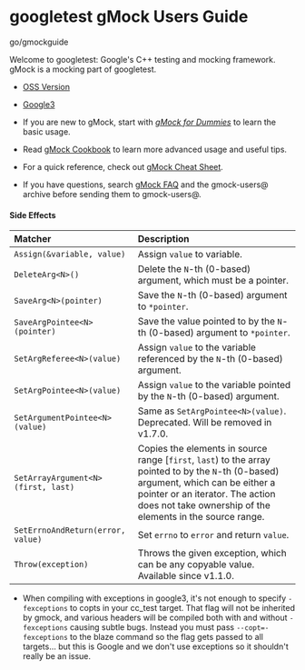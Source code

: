 # googletest gMock Users Guide

go/gmockguide

Welcome to googletest: Google's C++ testing and mocking framework. gMock is a
mocking part of googletest.

*   [OSS Version](https://github.com/google/googletest)
*   [Google3](http://google3/third_party/googletest/)

*   If you are new to gMock, start with [*gMock for Dummies*](for_dummies.md) to
    learn the basic usage.

*   Read [gMock Cookbook](cook_book.md) to learn more advanced usage and useful
    tips.

*   For a quick reference, check out [gMock Cheat Sheet](cheat_sheet.md).

*   If you have questions, search [gMock FAQ](#GMockFaq) and the gmock-users@
    archive before sending them to gmock-users@.

<!-- GOOGLETEST_CM0035 DO NOT DELETE -->

<!--#include file="for_dummies.md"-->

#### Side Effects

<!-- mdformat off(github rendering does not support multiline tables) -->
| Matcher                            | Description                             |
| :--------------------------------- | :-------------------------------------- |
| `Assign(&variable, value)` | Assign `value` to variable. |
| `DeleteArg<N>()` | Delete the `N`-th (0-based) argument, which must be a pointer. |
| `SaveArg<N>(pointer)` | Save the `N`-th (0-based) argument to `*pointer`. |
| `SaveArgPointee<N>(pointer)` | Save the value pointed to by the `N`-th (0-based) argument to `*pointer`. |
| `SetArgReferee<N>(value)` | Assign `value` to the variable referenced by the `N`-th (0-based) argument. |
| `SetArgPointee<N>(value)` | Assign `value` to the variable pointed by the `N`-th (0-based) argument. |
| `SetArgumentPointee<N>(value)` | Same as `SetArgPointee<N>(value)`. Deprecated. Will be removed in v1.7.0. |
| `SetArrayArgument<N>(first, last)` | Copies the elements in source range [`first`, `last`) to the array pointed to by the `N`-th (0-based) argument, which can be either a pointer or an iterator. The action does not take ownership of the elements in the source range. |
| `SetErrnoAndReturn(error, value)` | Set `errno` to `error` and return `value`. |
| `Throw(exception)` | Throws the given exception, which can be any copyable value. Available since v1.1.0. |
<!-- mdformat on -->

*   When compiling with exceptions in google3, it's not enough to specify
    `-fexceptions` to copts in your cc_test target. That flag will not be
    inherited by gmock, and various headers will be compiled both with and
    without `-fexceptions` causing subtle bugs. Instead you must pass
    `--copt=-fexceptions` to the blaze command so the flag gets passed to all
    targets... but this is Google and we don't use exceptions so it shouldn't
    really be an issue.
